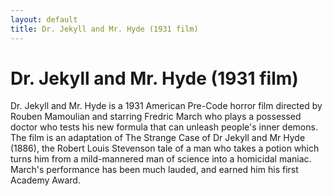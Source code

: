 ```yaml
---
layout: default
title: Dr. Jekyll and Mr. Hyde (1931 film)
---
```


# Dr. Jekyll and Mr. Hyde (1931 film)

Dr. Jekyll and Mr. Hyde is a 1931 American Pre-Code horror film directed by Rouben Mamoulian and starring Fredric March who plays a possessed doctor who tests his new formula that can unleash people's inner demons. The film is an adaptation of The Strange Case of Dr Jekyll and Mr Hyde (1886), the Robert Louis Stevenson tale of a man who takes a potion which turns him from a mild-mannered man of science into a homicidal maniac. March's performance has been much lauded, and earned him his first Academy Award.